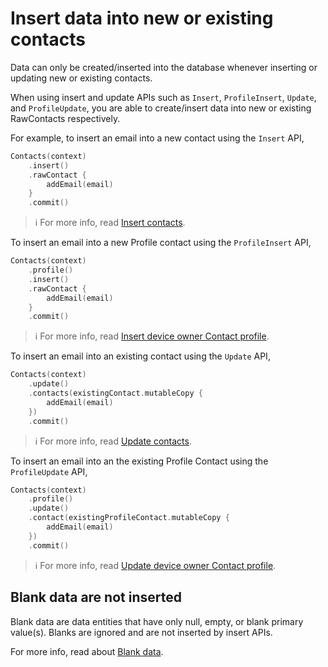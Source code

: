 # Insert data into new or existing contacts

Data can only be created/inserted into the database whenever inserting or updating new or existing 
contacts.

When using insert and update APIs such as `Insert`, `ProfileInsert`, `Update`, and `ProfileUpdate`,
you are able to create/insert data into new or existing RawContacts respectively.

For example, to insert an email into a new contact using the `Insert` API,

```kotlin
Contacts(context)
    .insert()
    .rawContact {
        addEmail(email)
    }
    .commit()
```

> ℹ️ For more info, read [Insert contacts](./../basics/insert-contacts.md).

To insert an email into a new Profile contact using the `ProfileInsert` API,

```kotlin
Contacts(context)
    .profile()
    .insert()
    .rawContact {
        addEmail(email)
    }
    .commit()
```

> ℹ️ For more info, read [Insert device owner Contact profile](./../profile/insert-profile.md).

To insert an email into an existing contact using the `Update` API,
 
```kotlin
Contacts(context)
    .update()
    .contacts(existingContact.mutableCopy {
        addEmail(email)
    })
    .commit()
```
 
 > ℹ️ For more info, read [Update contacts](./../basics/update-contacts.md).

To insert an email into an the existing Profile Contact using the `ProfileUpdate` API,
 
```kotlin
Contacts(context)
    .profile()
    .update()
    .contact(existingProfileContact.mutableCopy {
        addEmail(email)
    })
    .commit()
```
 
> ℹ️ For more info, read [Update device owner Contact profile](./../profile/update-profile.md).

## Blank data are not inserted

Blank data are data entities that have only null, empty, or blank primary value(s). Blanks are 
ignored and are not inserted by insert APIs.

For more info, read about [Blank data](./../entities/about-blank-data.md).